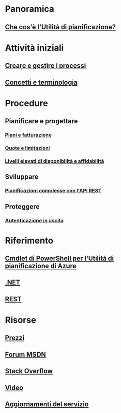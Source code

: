 

# Panoramica
## [Che cos'è l'Utilità di pianificazione?](scheduler-intro.md)

# Attività iniziali
## [Creare e gestire i processi](scheduler-get-started-portal.md)
## [Concetti e terminologia](scheduler-concepts-terms.md)

# Procedure
## Pianificare e progettare
### [Piani e fatturazione](scheduler-plans-billing.md)
### [Quote e limitazioni](scheduler-limits-defaults-errors.md)
### [Livelli elevati di disponibilità e affidabilità](scheduler-high-availability-reliability.md)

## Sviluppare
### [Pianificazioni complesse con l'API REST](scheduler-advanced-complexity.md)


## Proteggere
### [Autenticazione in uscita](scheduler-outbound-authentication.md)

# Riferimento
## [Cmdlet di PowerShell per l'Utilità di pianificazione di Azure](https://msdn.microsoft.com/en-us/library/mt490138(v=azure.200).aspx)
## [.NET](/dotnet/api)
## [REST](/rest/api/scheduler/)

# Risorse
## [Prezzi](https://azure.microsoft.com/pricing/details/scheduler/)
## [Forum MSDN](https://social.msdn.microsoft.com/Forums/home?forum=azurescheduler)
## [Stack Overflow](http://stackoverflow.com/questions/tagged/azure-scheduler)
## [Video](https://azure.microsoft.com/documentation/videos/index/?services=scheduler)
## [Aggiornamenti del servizio](https://azure.microsoft.com/updates/?product=scheduler)





<!--HONumber=Nov16_HO4-->


